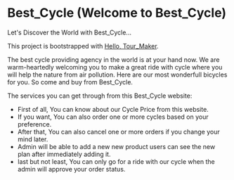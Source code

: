 # Best_Cycle (Welcome to Best_Cycle)
Let's Discover the World with Best_Cycle...

This project is bootstrapped with [Hello, Tour_Maker](https://tourmaker-react.web.app/).

The best cycle providing agency in the world is at your hand now. We are warm-heartedly welcoming you to make a great ride with cycle where you will help the nature from air pollution. Here are our most wonderfull bicycles for you. So come and buy from Best_Cycle.

The services you can get through from this Best_Cycle website:

- First of all, You can know about our Cycle Price from this website.
- If you want, You can also order one or more cycles based on your preference.
- After that, You can also cancel one or more orders if you change your mind later.
- Admin will be able to add a new new product users can see the new plan after immediately adding it.
- last but not least, You can only go for a ride with our cycle when the admin will approve your order status.